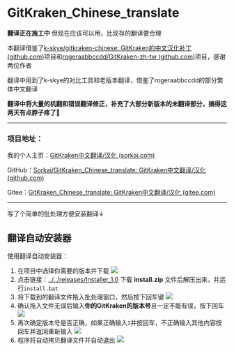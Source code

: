 # GitKraken_Chinese_translate

**翻译正在施工中**
但现在应该可以用，比现存的翻译要合理

本翻译借鉴了[k-skye/gitkraken-chinese: GitKraken的中文汉化补丁 (github.com)](https://github.com/k-skye/gitkraken-chinese)项目和[rogeraabbccdd/GitKraken-zh-tw (github.com)](https://github.com/rogeraabbccdd/GitKraken-zh-tw)项目，感谢两位作者

翻译中用到了k-skye的对比工具和老版本翻译，借鉴了rogeraabbccdd的部分繁体中文翻译

**翻译中将大量的机翻和错误翻译修正，补充了大部分新版本的未翻译部分，搞得这两天有点脖子疼了🤣**

***

### 项目地址：

我的个人主页：[GitKraken中文翻译/汉化 (sorkai.com)](https://www.sorkai.com/archives/422/)

GitHub：[Sorkai/GitKraken_Chinese_translate: GitKraken中文翻译/汉化 (github.com)](https://github.com/Sorkai/GitKraken_Chinese_translate)

Gitee：[GitKraken_Chinese_translate: GitKraken中文翻译/汉化 (gitee.com)](https://gitee.com/Sorkai/GitKraken_Chinese_translate)

***

写了个简单的批处理方便安装翻译↓

## 翻译自动安装器

使用翻译自动安装器：

1. 在项目中选择你需要的版本并下载
   ![](https://img.kai233.top/picgo/202201152310631.png)
2. 点击链接：[../../releases/Installer_1.0](../../releases/Installer_1.0) 下载 **install.zip** 文件后解压出来，并运行`install.bat`
3. 将下载到的翻译文件拖入批处理窗口，然后按下回车键
   ![](https://img.kai233.top/picgo/202201152313524.png)
4. 确认拖入文件无误后输入**你的GitKraken的版本号**且一定不能有误，按下回车
   ![](https://img.kai233.top/picgo/202201152317295.png)
5. 再次确定版本号是否正确，如果正确输入`1`并按回车，不正确输入其他内容按回车并返回重新输入
   ![](https://img.kai233.top/picgo/202201152320591.png)
6. 程序将自动拷贝翻译文件并自动退出
   ![](https://img.kai233.top/picgo/202201152321902.png)

